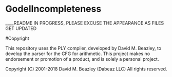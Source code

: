 # GodelIncompleteness


____README IN PROGRESS, PLEASE EXCUSE THE APPEARANCE AS FILES GET UPDATED


#Copyright

This repository uses the PLY compiler, developed by David M. Beazley, to develop the parser for the CFG for arithmetic. This project makes no endorsement or promotion of a product, and is solely a personal project.


Copyright (C) 2001-2018
David M. Beazley (Dabeaz LLC)
All rights reserved.
